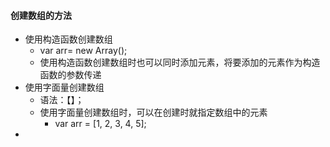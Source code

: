 #### 创建数组的方法

* 使用构造函数创建数组
  * var arr= new Array\(\);
  * 使用构造函数创建数组时也可以同时添加元素，将要添加的元素作为构造函数的参数传递
* 使用字面量创建数组
  * 语法：【】；
  * 使用字面量创建数组时，可以在创建时就指定数组中的元素
    * var arr = \[1, 2, 3, 4, 5\];
* 


